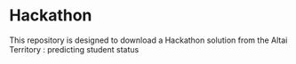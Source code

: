 # Hackathon
This repository is designed to download a Hackathon solution from the Altai Territory : predicting student status
